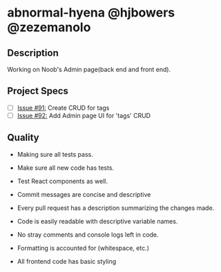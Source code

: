 # abnormal-hyena @hjbowers @zezemanolo
## Description
Working on Noob's Admin page(back end and front end).

## Project Specs
- [ ] [Issue #91:](https://github.com/GuildCrafts/noob/issues/91) Create CRUD for tags
- [ ] [Issue #92:](https://github.com/GuildCrafts/noob/issues/92) Add Admin page UI for 'tags' CRUD

## Quality
* Making sure all tests pass.
* Make sure all new code has tests.
* Test React components as well.

* Commit messages are concise and descriptive
* Every pull request has a description summarizing the changes made.

* Code is easily readable with descriptive variable names.
* No stray comments and console logs left in code.
* Formatting is accounted for (whitespace, etc.)
* All frontend code has basic styling
